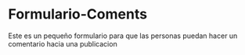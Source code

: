 # Formulario-Coments
Este es un pequeño formulario para que las personas puedan hacer un comentario hacia una publicacion
